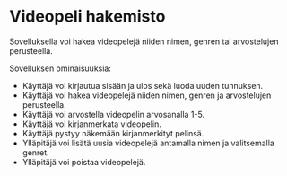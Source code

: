 # Videopeli hakemisto

Sovelluksella voi hakea videopelejä niiden nimen, genren tai arvostelujen perusteella.

Sovelluksen ominaisuuksia:
* Käyttäjä voi kirjautua sisään ja ulos sekä luoda uuden tunnuksen.
* Käyttäjä voi hakea videopelejä niiden nimen, genren ja arvostelujen perusteella.
* Käyttäjä voi arvostella videopelin arvosanalla 1-5.
* Käyttäjä voi kirjanmerkata videopelin.
* Käyttäjä pystyy näkemään kirjanmerkityt pelinsä.
* Ylläpitäjä voi lisätä uusia videopelejä antamalla nimen ja valitsemalla genret.
* Ylläpitäjä voi poistaa videopelejä.
